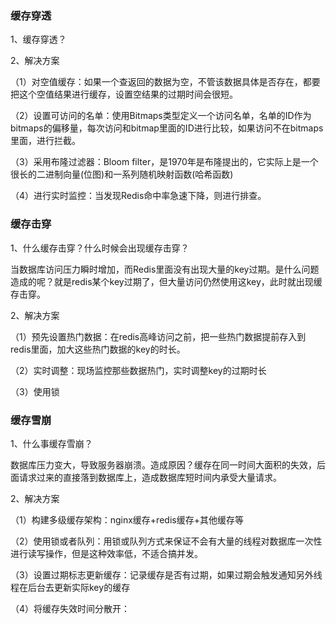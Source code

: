 ### 缓存穿透

1、缓存穿透？

2、解决方案

（1）对空值缓存：如果一个查返回的数据为空，不管该数据具体是否存在，都要把这个空值结果进行缓存，设置空结果的过期时间会很短。

（2）设置可访问的名单：使用Bitmaps类型定义一个访问名单，名单的ID作为bitmaps的偏移量，每次访问和bitmap里面的ID进行比较，如果访问不在bitmaps里面，进行拦截。

（3）采用布隆过滤器：Bloom filter，是1970年是布隆提出的，它实际上是一个很长的二进制向量(位图)和一系列随机映射函数(哈希函数)

（4）进行实时监控：当发现Redis命中率急速下降，则进行排查。



### 缓存击穿

1、什么缓存击穿？什么时候会出现缓存击穿？

当数据库访问压力瞬时增加，而Redis里面没有出现大量的key过期。是什么问题造成的呢？就是redis某个key过期了，但大量访问仍然使用这key，此时就出现缓存击穿。

2、解决方案

（1）预先设置热门数据：在redis高峰访问之前，把一些热门数据提前存入到redis里面，加大这些热门数据的key的时长。

（2）实时调整：现场监控那些数据热门，实时调整key的过期时长

（3）使用锁



### 缓存雪崩

1、什么事缓存雪崩？

数据库压力变大，导致服务器崩溃。造成原因？缓存在同一时间大面积的失效，后面请求过来的直接落到数据库上，造成数据库短时间内承受大量请求。

2、解决方案

（1）构建多级缓存架构：nginx缓存+redis缓存+其他缓存等

（2）使用锁或者队列：用锁或队列方式来保证不会有大量的线程对数据库一次性进行读写操作，但是这种效率低，不适合搞并发。

（3）设置过期标志更新缓存：记录缓存是否有过期，如果过期会触发通知另外线程在后台去更新实际key的缓存

（4）将缓存失效时间分散开：

